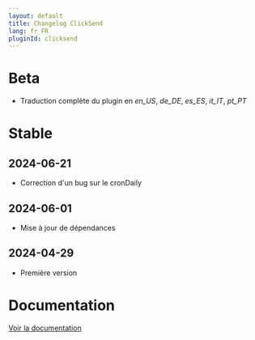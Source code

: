 ```yaml
---
layout: default
title: Changelog ClickSend
lang: fr_FR
pluginId: clicksend
---
```


# Beta

- Traduction complète du plugin en *en_US*, *de_DE*, *es_ES*, *it_IT*, *pt_PT*

# Stable

## 2024-06-21

- Correction d'un bug sur le cronDaily

## 2024-06-01

- Mise à jour de dépendances

## 2024-04-29

- Première version

# Documentation

[Voir la documentation]({{site.baseurl}}/{{page.pluginId}}/{{page.lang}})
